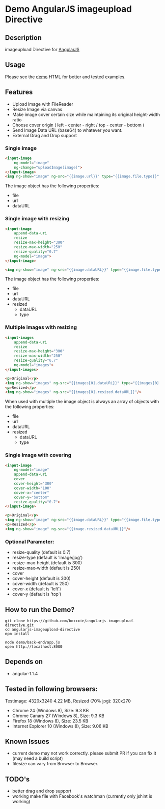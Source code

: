 Demo AngularJS imageupload Directive
===============================

## Description

imageupload Directive for [AngularJS](http://angularjs.org/)

## Usage

Please see the [demo](demo/front-end/demo.html) HTML for better and tested examples.

## Features

- Upload Image with FileReader
- Resize Image via canvas
- Make image cover certain size while maintaining its original height-width ratio
- Choose cover origin ( left - center - right / top - center - bottom )
- Send Image Data URL (base64) to whatever you want.
- External Drag and Drop support

### Single image 

```html
<input-image
    ng-model="image"
    ng-change="uploadImage(image)">
</input-image>
<img ng-show="image" ng-src="{{image.url}}" type="{{image.file.type}}" />
```

The image object has the following properties:

- file
- url
- dataURL

### Single image with resizing

```html
<input-image
    append-data-uri
    resize
    resize-max-height="300"
    resize-max-width="250"
    resize-quality="0.7"
    ng-model="image">
</input-image>

<img ng-show="image" ng-src="{{image.dataURL}}" type="{{image.file.type}}"/>
```

The image object has the following properties:

- file
- url
- dataURL
- resized
    - dataURL
    - type

### Multiple images with resizing

```html
<input-images
    append-data-uri
    resize
    resize-max-height="300"
    resize-max-width="250"
    resize-quality="0.7"
    ng-model="images">
</input-images>

<p>Original</p>
<img ng-show="images" ng-src="{{images[0].dataURL}}" type="{{images[0].file.type}}"/>
<p>Resized</p>
<img ng-show="images" ng-src="{{images[0].resized.dataURL}}"/>
```

When used with multiple the image object is always an array of objects with the following properties:

- file
- url
- dataURL
- resized
    - dataURL
    - type

### Single image with covering

```html
<input-image
    ng-model="image"
    append-data-uri
    cover
    cover-height="300"
    cover-width="100"
    cover-x="center"
    cover-y="bottom"
    resize-quality="0.7">
</input-image>

<p>Original</p>
<img ng-show="image" ng-src="{{image.dataURL}}" type="{{image.file.type}}"/>
<p>Resized</p>
<img ng-show="image" ng-src="{{image.resized.dataURL}}"/>
```



### Optional Parameter: 

- resize-quality (default is 0.7)
- resize-type (default is 'image/jpg')
- resize-max-height (default is 300)
- resize-max-width (default is 250)
- cover
- cover-height (default is 300)
- cover-width (default is 250)
- cover-x (default is 'left')
- cover-y (default is 'top')


## How to run the Demo?

```Shell
git clone https://github.com/boxxxie/angularjs-imageupload-directive.git
cd angularjs-imageupload-directive
npm install

node demo/back-end/app.js
open http://localhost:8080
```

## Depends on

- angular-1.1.4

## Tested in following browsers:

Testimage: 4320x3240 4.22 MB, Resized (70% jpg): 320x270   

- Chrome 24 (Windows 8), Size: 9.3 KB
- Chrome Canary 27 (Windows 8), Size: 9.3 KB
- Firefox 18 (Windows 8), Size: 23.5 KB
- Internet Explorer 10 (Windows 8), Size: 9.06 KB

## Known Issues

- current demo may not work correctly. please submit PR if you can fix it (may need a build script)
- filesize can vary from Browser to Browser.


## TODO's

- better drag and drop support
- working make file with Facebook's watchman (currently only jshint is working)
